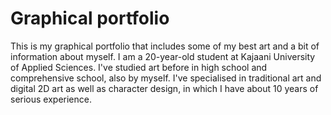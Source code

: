 # Graphical portfolio
This is my graphical portfolio that includes some of my best art and a bit of information about myself.
I am a 20-year-old student at Kajaani University of Applied Sciences. I've studied art before in high school and comprehensive school, also by myself. I've specialised in traditional art and digital 2D art as well as character design, in which I have about 10 years of serious experience.
